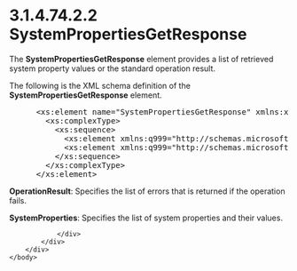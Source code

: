 <html dir="LTR" xmlns:mshelp="http://msdn.microsoft.com/mshelp" xmlns:ddue="http://ddue.schemas.microsoft.com/authoring/2003/5" xmlns:xlink="http://www.w3.org/1999/xlink" xmlns:tool="http://www.microsoft.com/tooltip">
    <head>
        <meta http-equiv="Content-Type" content="text/html; CHARSET=utf-8"></meta>
        <meta name="save" content="history"></meta>
        <title>3.1.4.74.2.2 SystemPropertiesGetResponse</title>
        <xml>
            <mshelp:toctitle title="3.1.4.74.2.2 SystemPropertiesGetResponse"></mshelp:toctitle>
            <mshelp:rltitle title="[MS-SSMDSWS-15]: SystemPropertiesGetResponse"></mshelp:rltitle>
            <mshelp:keyword index="A" term="0a944271-e7b1-4ffd-ba25-092218eedd87"></mshelp:keyword>
            <mshelp:attr name="DCSext.ContentType" value="open specification"></mshelp:attr>
            <mshelp:attr name="AssetID" value="0a944271-e7b1-4ffd-ba25-092218eedd87"></mshelp:attr>
            <mshelp:attr name="TopicType" value="kbRef"></mshelp:attr>
            <mshelp:attr name="DCSext.Title" value="[MS-SSMDSWS-15]: SystemPropertiesGetResponse" />
        </xml>
    </head>
    <body>
        <div id="header">
            <h1 class="heading">3.1.4.74.2.2 SystemPropertiesGetResponse</h1>
        </div>
        <div id="mainSection">
            <div id="mainBody">
                <div id="allHistory" class="saveHistory"></div>
                <div id="sectionSection0" class="section" name="collapseableSection">
                    

<p>The <b>SystemPropertiesGetResponse</b> element provides a
list of retrieved system property values or the standard operation result.</p>

<p>The following is the XML schema definition of the <b>SystemPropertiesGetResponse</b>
element.</p>

<dl>
<dd>
<div><pre> &lt;xs:element name=&quot;SystemPropertiesGetResponse&quot; xmlns:xs=&quot;http://www.w3.org/2001/XMLSchema&quot;&gt;
   &lt;xs:complexType&gt;
     &lt;xs:sequence&gt;
       &lt;xs:element xmlns:q999=&quot;http://schemas.microsoft.com/sqlserver/masterdataservices/2009/09&quot; minOccurs=&quot;0&quot; name=&quot;OperationResult&quot; nillable=&quot;true&quot; type=&quot;q999:OperationResult&quot; /&gt;
       &lt;xs:element xmlns:q999=&quot;http://schemas.microsoft.com/sqlserver/masterdataservices/2009/09&quot; minOccurs=&quot;0&quot; name=&quot;SystemProperties&quot; nillable=&quot;true&quot; type=&quot;q999:ArrayOfSystemPropertyValue&quot; /&gt;
     &lt;/xs:sequence&gt;
   &lt;/xs:complexType&gt;
 &lt;/xs:element&gt;
</pre></div>
</dd></dl>

<p><b>OperationResult</b>: Specifies the list of errors
that is returned if the operation fails.</p>

<p><b>SystemProperties</b>: Specifies the list of system
properties and their values.</p>


                </div>
            </div>
        </div>
    </body>
</html>